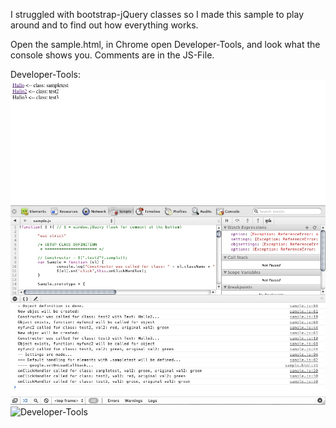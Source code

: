 I struggled with bootstrap-jQuery classes so I made this sample to play around and to find out how everything works.

Open the sample.html, in Chrome open Developer-Tools, and look what the console shows you.
Comments are in the JS-File.

Developer-Tools:
<img src="screenshot.jpg">
![Developer-Tools](http://www.mikemitterer.at/fileadmin/sourcesamples/jQPlayGround/screenshot.jpg)